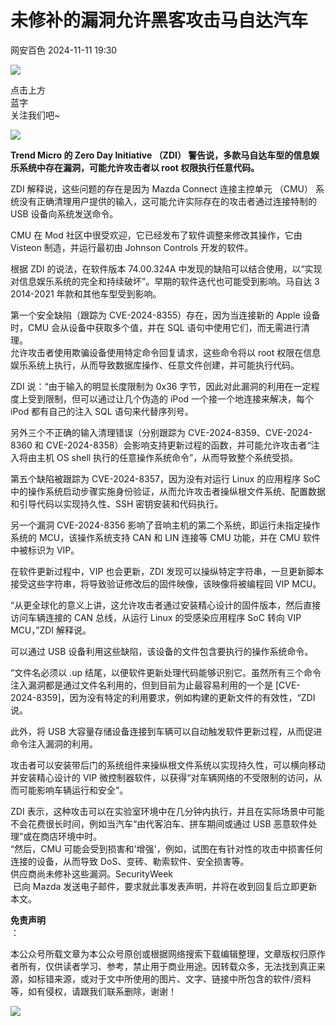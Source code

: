 #  未修补的漏洞允许黑客攻击马自达汽车   
 网安百色   2024-11-11 19:30  
  
![](https://mmbiz.qpic.cn/mmbiz_png/1QIbxKfhZo5lNbibXUkeIxDGJmD2Md5vK9ZGS15PBzhF8gRBMk6V7TXMVsSxyqn3vpLuXTg82nHzLRYicg7QtVJQ/640?wx_fmt=other&from=appmsg&wxfrom=5&wx_lazy=1&wx_co=1&tp=webp "")  
  
点击上方  
蓝字  
关注我们吧~  
  
![](https://mmbiz.qpic.cn/mmbiz_jpg/1QIbxKfhZo5sZTFm7KJgj7rJ7551lVqpGVgXTaDUZwH3XEHp2pkfQWT99rcchQlFWTLU0MNHsDSIR4E5qkoicNw/640?wx_fmt=jpeg&from=appmsg "")  
  
**Trend Micro 的 Zero Day Initiative （ZDI） 警告说，多款马自达车型的信息娱乐系统中存在漏洞，可能允许攻击者以 root 权限执行任意代码。**  
  
ZDI 解释说，这些问题的存在是因为 Mazda Connect 连接主控单元 （CMU） 系统没有正确清理用户提供的输入，这可能允许实际存在的攻击者通过连接特制的 USB 设备向系统发送命令。  
  
CMU 在 Mod 社区中很受欢迎，它已经发布了软件调整来修改其操作，它由 Visteon 制造，并运行最初由 Johnson Controls 开发的软件。  
  
根据 ZDI 的说法，在软件版本 74.00.324A 中发现的缺陷可以结合使用，以“实现对信息娱乐系统的完全和持续破坏”。早期的软件迭代也可能受到影响。马自达 3 2014-2021 年款和其他车型受到影响。  
  
第一个安全缺陷（跟踪为 CVE-2024-8355）存在，因为当连接新的 Apple 设备时，CMU 会从设备中获取多个值，并在 SQL 语句中使用它们，而无需进行清理。  
允许攻击者使用欺骗设备使用特定命令回复请求，这些命令将以 root 权限在信息娱乐系统上执行，从而导致数据库操作、任意文件创建，并可能执行代码。  
  
ZDI 说：“由于输入的明显长度限制为 0x36 字节，因此对此漏洞的利用在一定程度上受到限制，但可以通过让几个伪造的 iPod 一个接一个地连接来解决，每个 iPod 都有自己的注入 SQL 语句来代替序列号。  
  
另外三个不正确的输入清理错误（分别跟踪为 CVE-2024-8359、CVE-2024-8360 和 CVE-2024-8358）会影响支持更新过程的函数，并可能允许攻击者“注入将由主机 OS shell 执行的任意操作系统命令”，从而导致整个系统受损。  
  
第五个缺陷被跟踪为 CVE-2024-8357，因为没有对运行 Linux 的应用程序 SoC 中的操作系统启动步骤实施身份验证，从而允许攻击者操纵根文件系统、配置数据和引导代码以实现持久性、SSH 密钥安装和代码执行。  
  
另一个漏洞 CVE-2024-8356 影响了音响主机的第二个系统，即运行未指定操作系统的 MCU，该操作系统支持 CAN 和 LIN 连接等 CMU 功能，并在 CMU 软件中被标识为 VIP。  
  
在软件更新过程中，VIP 也会更新，ZDI 发现可以操纵特定字符串，一旦更新脚本接受这些字符串，将导致验证修改后的固件映像，该映像将被编程回 VIP MCU。  
  
“从更全球化的意义上讲，这允许攻击者通过安装精心设计的固件版本，然后直接访问车辆连接的 CAN 总线，从运行 Linux 的受感染应用程序 SoC 转向 VIP MCU，”ZDI 解释说。  
  
可以通过 USB 设备利用这些缺陷，该设备的文件包含要执行的操作系统命令。  
  
“文件名必须以 .up 结尾，以便软件更新处理代码能够识别它。虽然所有三个命令注入漏洞都是通过文件名利用的，但到目前为止最容易利用的一个是 [CVE-2024-8359]，因为没有特定的利用要求，例如构建的更新文件的有效性，“ZDI 说。  
  
此外，将 USB 大容量存储设备连接到车辆可以自动触发软件更新过程，从而促进命令注入漏洞的利用。  
  
攻击者可以安装带后门的系统组件来操纵根文件系统以实现持久性，可以横向移动并安装精心设计的 VIP 微控制器软件，以获得“对车辆网络的不受限制的访问，从而可能影响车辆运行和安全”。  
  
ZDI 表示，这种攻击可以在实验室环境中在几分钟内执行，并且在实际场景中可能不会花费很长时间，例如当汽车“由代客泊车、拼车期间或通过 USB 恶意软件处理”或在商店环境中时。  
“然后，CMU 可能会受到损害和'增强'，例如，试图在有针对性的攻击中损害任何连接的设备，从而导致 DoS、变砖、勒索软件、安全损害等。  
供应商尚未修补这些漏洞。SecurityWeek  
 已向 Mazda 发送电子邮件，要求就此事发表声明，并将在收到回复后立即更新本文。  
  
**免责声明**  
：  
  
本公众号所载文章为本公众号原创或根据网络搜索下载编辑整理，文章版权归原作者所有，仅供读者学习、参考，禁止用于商业用途。因转载众多，无法找到真正来源，如标错来源，或对于文中所使用的图片、文字、链接中所包含的软件/资料等，如有侵权，请跟我们联系删除，谢谢！  
  
![](https://mmbiz.qpic.cn/mmbiz_jpg/1QIbxKfhZo5lNbibXUkeIxDGJmD2Md5vKicbNtIkdNvibicL87FjAOqGicuxcgBuRjjolLcGDOnfhMdykXibWuH6DV1g/640?wx_fmt=other&from=appmsg&wxfrom=5&wx_lazy=1&wx_co=1&tp=webp "")  
  
  

